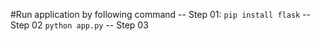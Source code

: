#Run application by following command
-- Step 01: ```pip install flask```
-- Step 02 ```python app.py```
-- Step 03